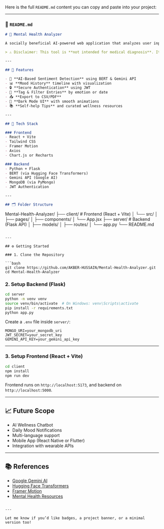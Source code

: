 Here is the full `README.md` content you can copy and paste into your project:

---

### 📄 `README.md`

```markdown
# 🧠 Mental Health Analyzer

A socially beneficial AI-powered web application that analyzes user input text to detect signs of depression, anxiety, or other mental health conditions using advanced NLP techniques. The app also provides personalized tips, mood tracking, and mental health resources.

> ⚠️ Disclaimer: This tool is **not intended for medical diagnosis**. It is meant to **raise awareness** and support mental well-being.

---

## 🌟 Features

- 🧠 **AI-Based Sentiment Detection** using BERT & Gemini API
- 📊 **Mood History** timeline with visualization
- 🔒 **Secure Authentication** using JWT
- 🧩 **Tag & Filter Entries** by emotion or date
- 📤 **Export to CSV/PDF**
- 🌙 **Dark Mode UI** with smooth animations
- 📚 **Self-help Tips** and curated wellness resources

---

## 🧰 Tech Stack

### Frontend
- React + Vite
- Tailwind CSS
- Framer Motion
- Axios
- Chart.js or Recharts

### Backend
- Python + Flask
- BERT (via Hugging Face Transformers)
- Gemini API (Google AI)
- MongoDB (via PyMongo)
- JWT Authentication

---

## 🗂️ Folder Structure

```

Mental-Health-Analyzer/
├── client/         # Frontend (React + Vite)
│   └── src/
│       ├── pages/
│       ├── components/
│       └── App.jsx
├── server/         # Backend (Flask API)
│   ├── models/
│   ├── routes/
│   └── app.py
└── README.md

````

---

## ⚙️ Getting Started

### 1. Clone the Repository

```bash
git clone https://github.com/AKBER-HUSSAIN/Mental-Health-Analyzer.git
cd Mental-Health-Analyzer
````

### 2. Setup Backend (Flask)

```bash
cd server
python -m venv venv
source venv/bin/activate  # On Windows: venv\Scripts\activate
pip install -r requirements.txt
python app.py
```

Create a `.env` file inside `server/`:

```
MONGO_URI=your_mongodb_uri
JWT_SECRET=your_secret_key
GEMINI_API_KEY=your_gemini_api_key
```

---

### 3. Setup Frontend (React + Vite)

```bash
cd client
npm install
npm run dev
```

Frontend runs on `http://localhost:5173`, and backend on `http://localhost:5000`.

---

## 📈 Future Scope

* AI Wellness Chatbot
* Daily Mood Notifications
* Multi-language support
* Mobile App (React Native or Flutter)
* Integration with wearable APIs

---

## 📚 References

* [Google Gemini AI](https://ai.google.dev/)
* [Hugging Face Transformers](https://huggingface.co/)
* [Framer Motion](https://www.framer.com/motion/)
* [Mental Health Resources](https://www.mentalhealth.gov/)

```

---

Let me know if you’d like badges, a project banner, or a minimal version too!
```
